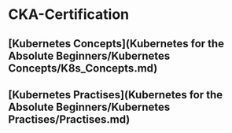 # CKA-Certification

## [Kubernetes Concepts](Kubernetes for the Absolute Beginners/Kubernetes Concepts/K8s_Concepts.md)

## [Kubernetes Practises](Kubernetes for the Absolute Beginners/Kubernetes Practises/Practises.md)

